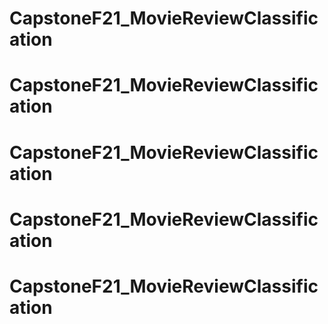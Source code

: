 # CapstoneF21_MovieReviewClassification
# CapstoneF21_MovieReviewClassification
# CapstoneF21_MovieReviewClassification
# CapstoneF21_MovieReviewClassification
# CapstoneF21_MovieReviewClassification
